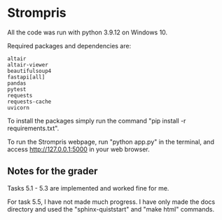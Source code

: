 # Strompris

All the code was run with python 3.9.12 on Windows 10.

Required packages and dependencies are:
```
altair
altair-viewer
beautifulsoup4
fastapi[all]
pandas
pytest
requests
requests-cache
uvicorn
```
To install the packages simply run the command "pip install -r requirements.txt".

To run the Strompris webpage, run "python app.py" in the terminal, and access 
http://127.0.0.1:5000 in your web browser.

## Notes for the grader

Tasks 5.1 - 5.3 are implemented and worked fine for me.

For task 5.5, I have not made much progress. I have only made the docs directory
and used the "sphinx-quiststart" and "make html" commands.
